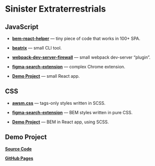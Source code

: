 # Sinister Extraterrestrials

## JavaScript

- **[bem-react-helper](https://github.com/igoradamenko/bem-react-helper)** — tiny piece of code that works in 100+ SPA.

- **[beatrix](https://github.com/funbox/beatrix)** — small CLI tool.

- **[webpack-dev-server-firewall](https://github.com/funbox/webpack-dev-server-firewall)** — small webpack dev-server “plugin”.

- **[figma-search-extension](https://github.com/igoradamenko/figma-search-extension)** — complex Chrome extension.

- **[Demo Project](./demo-project)** — small React app.

## CSS

- **[awsm.css](https://github.com/igoradamenko/awsm.css)** — tags-only styles written in SCSS.

- **[figma-search-extension](https://github.com/igoradamenko/figma-search-extension)** — BEM styles written in pure CSS.

- **[Demo Project](./demo-project)** — BEM in React app, using SCSS.

## Demo Project

**[Source Code](./demo-project)**

**[GitHub Pages](https://igoradamenko.github.io/sinister-extraterrestrials/)**
